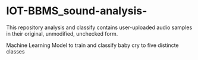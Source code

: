 # IOT-BBMS_sound-analysis-
This repository  analysis and classify contains user-uploaded audio samples in their original, unmodified, unchecked form.

Machine Learning Model to train and classify baby cry to five distincte classes 
